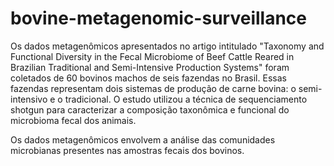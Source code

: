 # bovine-metagenomic-surveillance


Os dados metagenômicos apresentados no artigo intitulado "Taxonomy and Functional Diversity in the Fecal Microbiome of Beef Cattle Reared in Brazilian Traditional and Semi-Intensive Production Systems" foram coletados de 60 bovinos machos de seis fazendas no Brasil. Essas fazendas representam dois sistemas de produção de carne bovina: o semi-intensivo e o tradicional. O estudo utilizou a técnica de sequenciamento shotgun para caracterizar a composição taxonômica e funcional do microbioma fecal dos animais.

Os dados metagenômicos envolvem a análise das comunidades microbianas presentes nas amostras fecais dos bovinos.
